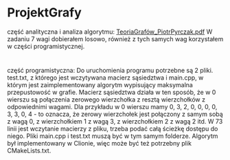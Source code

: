 # ProjektGrafy
 część analityczna i analiza algorytmu:
[TeoriaGrafów_PiotrPyrczak.pdf](https://github.com/ppiotrekp/ProjektGrafy/files/6575862/TeoriaGrafow_PiotrPyrczak.pdf)
W zadaniu 7 wagi dobierałem losowo, również z tych samych wag korzystałem w części programistycznej.

#
część programistyczna:
Do uruchomienia programu potrzebne są 2 pliki. test.txt, z którego jest wczytywana macierz sąsiedztwa i main.cpp, w którym jest zaimplementowany algorytm wypisujący maksymalna przepustowość w grafie. Macierz sąsiedztwa działa w ten sposób, że w 0 wierszu są połączenia zerowego wierzchołka z resztą wierzchołków z odpowiednimi wagami. Dla przykładu w 0 wierszu mamy 0, 3, 2, 0, 0, 0, 0, 3, 3, 0, 4 - to oznacza, że zerowy wierzchołek jest połączony z samym sobą z wagą 0, z wierzchołkiem 1 z wagą 3, z wierzchołkiem 2 z wagą 2 itd. W 73 linii jest wczytanie macierzy z pliku, trzeba podać całą ścieżkę dostępu do niego. Pliki main.cpp i test.txt muszą być w tym samym folderze. Algorytm był implementowany w Clionie, więc może być też potrzebny plik CMakeLists.txt. 
#





